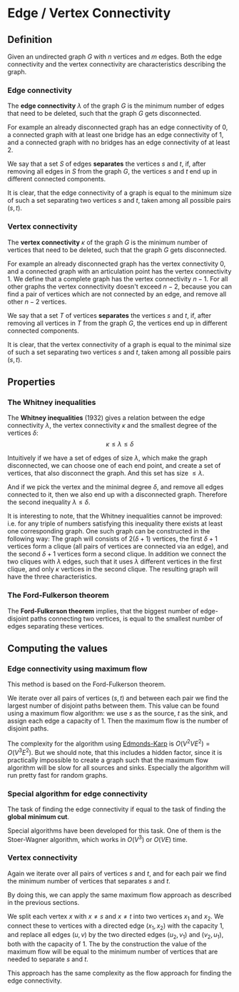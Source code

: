 # Edge / Vertex Connectivity

## Definition

Given an undirected graph $G$ with $n$ vertices and $m$ edges.
Both the edge connectivity and the vertex connectivity are characteristics describing the graph.

### Edge connectivity

The **edge connectivity** $\lambda$ of the graph $G$ is the minimum number of edges that need to be deleted, such that the graph $G$ gets disconnected.

For example an already disconnected graph has an edge connectivity of $0$, a connected graph with at least one bridge has an edge connectivity of $1$, and a connected graph with no bridges has an edge connectivity of at least $2$.

We say that a set $S$ of edges **separates** the vertices $s$ and $t$, if, after removing all edges in $S$ from the graph $G$, the vertices $s$ and $t$ end up in different connected components.

It is clear, that the edge connectivity of a graph is equal to the minimum size of such a set separating two vertices $s$ and $t$, taken among all possible pairs $(s, t)$.

### Vertex connectivity

The **vertex connectivity** $\kappa$ of the graph $G$ is the minimum number of vertices that need to be deleted, such that the graph $G$ gets disconnected.

For example an already disconnected graph has the vertex connectivity $0$, and a connected graph with an articulation point has the vertex connectivity $1$.
We define that a complete graph has the vertex connectivity $n-1$.
For all other graphs the vertex connectivity doesn't exceed $n-2$, because you can find a pair of vertices which are not connected by an edge, and remove all other $n-2$ vertices.

We say that a set $T$ of vertices **separates** the vertices $s$ and $t$, if, after removing all vertices in $T$ from the graph $G$, the vertices end up in different connected components.

It is clear, that the vertex connectivity of a graph is equal to the minimal size of such a set separating two vertices $s$ and $t$, taken among all possible pairs $(s, t)$.

## Properties

### The Whitney inequalities

The **Whitney inequalities** (1932) gives a relation between the edge connectivity $\lambda$, the vertex connectivity $\kappa$ and the smallest degree of the vertices $\delta$:
$$\kappa \le \lambda \le \delta$$

Intuitively if we have a set of edges of size $\lambda$, which make the graph disconnected, we can choose one of each end point, and create a set of vertices, that also disconnect the graph.
And this set has size $\le \lambda$.

And if we pick the vertex and the minimal degree $\delta$, and remove all edges connected to it, then we also end up with a disconnected graph.
Therefore the second inequality $\lambda \le \delta$.

It is interesting to note, that the Whitney inequalities cannot be improved:
i.e. for any triple of numbers satisfying this inequality there exists at least one corresponding graph.
One such graph can be constructed in the following way:
The graph will consists of $2(\delta + 1)$ vertices, the first $\delta + 1$ vertices form a clique (all pairs of vertices are connected via an edge), and the second $\delta + 1$ vertices form a second clique.
In addition we connect the two cliques with $\lambda$ edges, such that it uses $\lambda$ different vertices in the first clique, and only $\kappa$ vertices in the second clique.
The resulting graph will have the three characteristics.

### The Ford-Fulkerson theorem

The **Ford-Fulkerson theorem** implies, that the biggest number of edge-disjoint paths connecting two vertices, is equal to the smallest number of edges separating these vertices.

## Computing the values

### Edge connectivity using maximum flow

This method is based on the Ford-Fulkerson theorem.

We iterate over all pairs of vertices $(s, t)$ and between each pair we find the largest number of disjoint paths between them.
This value can be found using a maximum flow algorithm:
we use $s$ as the source, $t$ as the sink, and assign each edge a capacity of $1$.
Then the maximum flow is the number of disjoint paths.

The complexity for the algorithm using [Edmonds-Karp](/docs/#Algorithms/Graph_Theory/Maximum_Flow_Ford-Fulkerson_and_Edmonds-Karp/) is $O(V^2 V E^2) = O(V^3 E^2)$.
But we should note, that this includes a hidden factor, since it is practically impossible to create a graph such that the maximum flow algorithm will be slow for all sources and sinks.
Especially the algorithm will run pretty fast for random graphs.

### Special algorithm for edge connectivity

The task of finding the edge connectivity if equal to the task of finding the **global minimum cut**.

Special algorithms have been developed for this task.
One of them is the Stoer-Wagner algorithm, which works in $O(V^3)$ or $O(V E)$ time.

### Vertex connectivity

Again we iterate over all pairs of vertices $s$ and $t$, and for each pair we find the minimum number of vertices that separates $s$ and $t$.

By doing this, we can apply the same maximum flow approach as described in the previous sections.

We split each vertex $x$ with $x \neq s$ and $x \neq t$ into two vertices $x_1$ and $x_2$.
We connect these to vertices with a directed edge $(x_1, x_2)$ with the capacity $1$, and replace all edges $(u, v)$ by the two directed edges $(u_2, v_1)$ and $(v_2, u_1)$, both with the capacity of 1.
The by the construction the value of the maximum flow will be equal to the minimum number of vertices that are needed to separate $s$ and $t$.

This approach has the same complexity as the flow approach for finding the edge connectivity.
